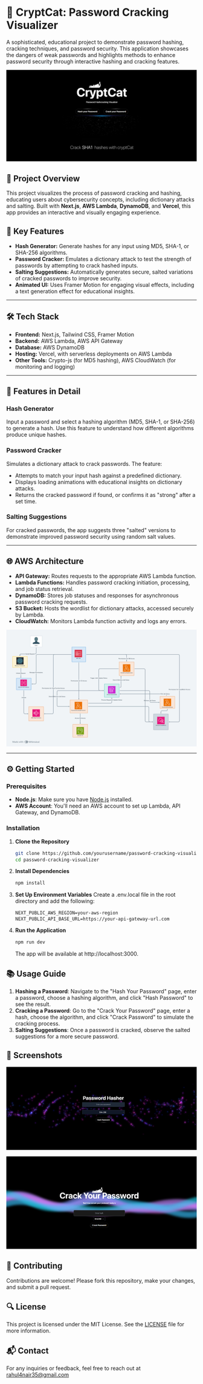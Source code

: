 # 🔐 CryptCat: Password Cracking Visualizer

A sophisticated, educational project to demonstrate password hashing, cracking techniques, and password security. This application showcases the dangers of weak passwords and highlights methods to enhance password security through interactive hashing and cracking features.

![App Preview](https://github.com/Rahulmarkasserithodi/CryptCat/blob/main/public/imgs/Hero.png)

## 🚀 Project Overview

This project visualizes the process of password cracking and hashing, educating users about cybersecurity concepts, including dictionary attacks and salting. Built with **Next.js**, **AWS Lambda**, **DynamoDB**, and **Vercel**, this app provides an interactive and visually engaging experience.

## 🌟 Key Features

- **Hash Generator:** Generate hashes for any input using MD5, SHA-1, or SHA-256 algorithms.
- **Password Cracker:** Emulates a dictionary attack to test the strength of passwords by attempting to crack hashed inputs.
- **Salting Suggestions:** Automatically generates secure, salted variations of cracked passwords to improve security.
- **Animated UI:** Uses Framer Motion for engaging visual effects, including a text generation effect for educational insights.

---

## 🛠️ Tech Stack

- **Frontend:** Next.js, Tailwind CSS, Framer Motion
- **Backend:** AWS Lambda, AWS API Gateway
- **Database:** AWS DynamoDB
- **Hosting:** Vercel, with serverless deployments on AWS Lambda
- **Other Tools:** Crypto-js (for MD5 hashing), AWS CloudWatch (for monitoring and logging)

---

## 📖 Features in Detail

### Hash Generator

Input a password and select a hashing algorithm (MD5, SHA-1, or SHA-256) to generate a hash. Use this feature to understand how different algorithms produce unique hashes.

### Password Cracker

Simulates a dictionary attack to crack passwords. The feature:

- Attempts to match your input hash against a predefined dictionary.
- Displays loading animations with educational insights on dictionary attacks.
- Returns the cracked password if found, or confirms it as "strong" after a set time.

### Salting Suggestions

For cracked passwords, the app suggests three "salted" versions to demonstrate improved password security using random salt values.

---

## 🌐 AWS Architecture

- **API Gateway:** Routes requests to the appropriate AWS Lambda function.
- **Lambda Functions:** Handles password cracking initiation, processing, and job status retrieval.
- **DynamoDB:** Stores job statuses and responses for asynchronous password cracking requests.
- **S3 Bucket:** Hosts the wordlist for dictionary attacks, accessed securely by Lambda.
- **CloudWatch:** Monitors Lambda function activity and logs any errors.

![AWS Architecture Diagram](https://github.com/Rahulmarkasserithodi/CryptCat/blob/main/public/imgs/AWS.png) 

---

## ⚙️ Getting Started

### Prerequisites

- **Node.js**: Make sure you have [Node.js](https://nodejs.org/) installed.
- **AWS Account**: You'll need an AWS account to set up Lambda, API Gateway, and DynamoDB.

### Installation

1. **Clone the Repository**
   ```bash
   git clone https://github.com/yourusername/password-cracking-visualizer.git
   cd password-cracking-visualizer
   ```
2. **Install Dependencies**
   ```bash
   npm install
   ```
3. **Set Up Environment Variables**
   Create a .env.local file in the root directory and add the following:
   ```env
   NEXT_PUBLIC_AWS_REGION=your-aws-region
   NEXT_PUBLIC_API_BASE_URL=https://your-api-gateway-url.com
   ```
4. **Run the Application**
   ```bash
   npm run dev
   ```
   The app will be available at http://localhost:3000.

## 📚 Usage Guide
  1. **Hashing a Password**: Navigate to the "Hash Your Password" page, enter a password, choose a hashing algorithm, and click "Hash Password" to see the result.
  2. **Cracking a Password**: Go to the "Crack Your Password" page, enter a hash, choose the algorithm, and click "Crack Password" to simulate the cracking process.
  3. **Salting Suggestions**: Once a password is cracked, observe the salted suggestions for a more secure password.
   

## 🎨 Screenshots
   ![Hash Generator](https://github.com/Rahulmarkasserithodi/CryptCat/blob/main/public/imgs/Hash.png)
   
   
   ![Password Cracker](https://github.com/Rahulmarkasserithodi/CryptCat/blob/main/public/imgs/Crack.png)


## 🧩 Contributing
   Contributions are welcome! Please fork this repository, make your changes, and submit a pull request.

## 🔍 License
   This project is licensed under the MIT License. See the [LICENSE](https://github.com/Rahulmarkasserithodi/CryptCat/blob/main/LICENSE) file for more information.

## 📬 Contact
   For any inquiries or feedback, feel free to reach out at rahul4nair35@gmail.com


